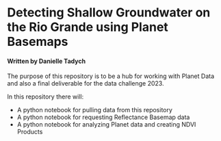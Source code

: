 # Detecting Shallow Groundwater on the Rio Grande using Planet Basemaps
#### Written by Danielle Tadych

The purpose of this repository is to be a hub for working with Planet Data and also a final deliverable for the data challenge 2023.

In this repository there will:
 - A python notebook for pulling data from this repository
 - A python notebook for requesting Reflectance Basemap data
 - A python notebook for analyzing Planet data and creating NDVI Products
